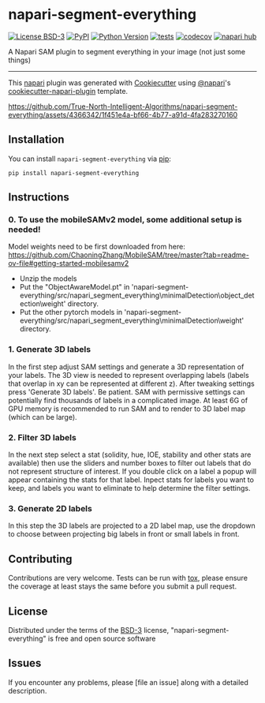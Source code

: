 # napari-segment-everything

[![License BSD-3](https://img.shields.io/pypi/l/napari-segment-everything.svg?color=green)](https://github.com/True-North-Intelligent-Algorithms/napari-segment-everything/raw/main/LICENSE)
[![PyPI](https://img.shields.io/pypi/v/napari-segment-everything.svg?color=green)](https://pypi.org/project/napari-segment-everything)
[![Python Version](https://img.shields.io/pypi/pyversions/napari-segment-everything.svg?color=green)](https://python.org)
[![tests](https://github.com/True-North-Intelligent-Algorithms/napari-segment-everything/workflows/tests/badge.svg)](https://github.com/True-North-Intelligent-Algorithms/napari-segment-everything/actions)
[![codecov](https://codecov.io/gh/True-North-Intelligent-Algorithms/napari-segment-everything/branch/main/graph/badge.svg)](https://codecov.io/gh/True-North-Intelligent-Algorithms/napari-segment-everything)
[![napari hub](https://img.shields.io/endpoint?url=https://api.napari-hub.org/shields/napari-segment-everything)](https://napari-hub.org/plugins/napari-segment-everything)

A Napari SAM plugin to segment everything in your image (not just some things)

----------------------------------

This [napari] plugin was generated with [Cookiecutter] using [@napari]'s [cookiecutter-napari-plugin] template.

<!--
Don't miss the full getting started guide to set up your new package:
https://github.com/napari/cookiecutter-napari-plugin#getting-started

and review the napari docs for plugin developers:
https://napari.org/stable/plugins/index.html
-->

https://github.com/True-North-Intelligent-Algorithms/napari-segment-everything/assets/4366342/1f451e4a-bf66-4b77-a91d-4fa283270160

## Installation

You can install `napari-segment-everything` via [pip]:

    pip install napari-segment-everything

## Instructions

### 0. To use the mobileSAMv2 model, some additional setup is needed!
Model weights need to be first downloaded from here: https://github.com/ChaoningZhang/MobileSAM/tree/master?tab=readme-ov-file#getting-started-mobilesamv2
- Unzip the models
- Put the "ObjectAwareModel.pt" in 'napari-segment-everything/src/napari\_segment\_everything\minimalDetection\object\_detection\weight' directory.
- Put the other pytorch models in 'napari-segment-everything/src/napari\_segment\_everything\minimalDetection\weight' directory. 

### 1. Generate 3D labels

In the first step adjust SAM settings and generate a 3D representation of your labels.  The 3D view is needed to represent overlapping labels (labels that overlap in xy can be represented at different z).  After tweaking settings press 'Generate 3D labels'.  Be patient.  SAM with permissive settings can potentially find thousands of labels in a complicated image.  At least 6G of GPU memory is recommended to run SAM and to render to 3D label map (which can be large). 

### 2. Filter 3D labels

In the next step select a stat (solidity, hue, IOE, stability and other stats are available) then use the sliders and number boxes to filter out labels that do not represent structure of interest.  If you double click on a label a popup will appear containing the stats for that label.  Inpect stats for labels you want to keep, and labels you want to eliminate to help determine the filter settings. 

### 3. Generate 2D labels

In this step the 3D labels are projected to a 2D label map, use the dropdown to choose between projecting big labels in front or small labels in front.

## Contributing

Contributions are very welcome. Tests can be run with [tox], please ensure
the coverage at least stays the same before you submit a pull request.

## License

Distributed under the terms of the [BSD-3] license,
"napari-segment-everything" is free and open source software

## Issues

If you encounter any problems, please [file an issue] along with a detailed description.

[napari]: https://github.com/napari/napari
[Cookiecutter]: https://github.com/audreyr/cookiecutter
[@napari]: https://github.com/napari
[MIT]: http://opensource.org/licenses/MIT
[BSD-3]: http://opensource.org/licenses/BSD-3-Clause
[GNU GPL v3.0]: http://www.gnu.org/licenses/gpl-3.0.txt
[GNU LGPL v3.0]: http://www.gnu.org/licenses/lgpl-3.0.txt
[Apache Software License 2.0]: http://www.apache.org/licenses/LICENSE-2.0
[Mozilla Public License 2.0]: https://www.mozilla.org/media/MPL/2.0/index.txt
[cookiecutter-napari-plugin]: https://github.com/napari/cookiecutter-napari-plugin

[napari]: https://github.com/napari/napari
[tox]: https://tox.readthedocs.io/en/latest/
[pip]: https://pypi.org/project/pip/
[PyPI]: https://pypi.org/
